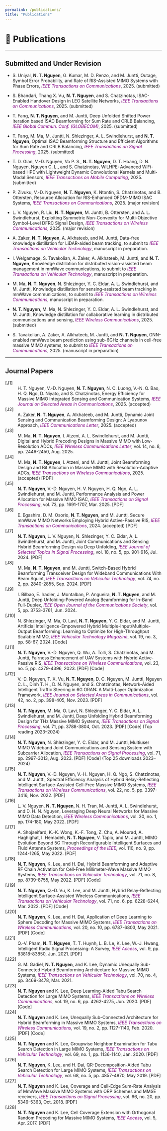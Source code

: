 ```yaml
---
permalink: /publications/
title: "Publications"
---
```


# 📄 Publications

---

## Submitted and Under Revision

- S. Uniyal, **N. T. Nguyen**, G. Kumar, M. D. Renzo, and M. Juntti, Outage, Symbol Error Probability, and Rate of RIS-Assisted MIMO Systems with Phase Errors, <span style="color:purple;"><em>IEEE Transactions on Communications</em></span>, 2025. (submitted)

- S. Bhandari, Thang X. Vu, **N. T. Nguyen**, and S. Chatzinotas, ISAC-Enabled Handover Design in LEO Satellite Networks, <span style="color:purple;"><em>IEEE Transactions on Communications</em></span>, 2025. (submitted)

- T. Fang, **N. T. Nguyen**, and M. Juntti, Deep Unfolded Shifted Power Iteration based ISAC Beamforming for Sum Rate and CRLB Balancing, <span style="color:purple;"><em>IEEE Global Commun. Conf. (GLOBECOM)</em></span>, 2025. (submitted)

- T. Fang, M. Ma, M. Juntti, N. Shlezinger, A. L. Swindlehurst, and **N. T. Nguyen**, Optimal ISAC Beamforming Structure and Efficient Algorithms for Sum Rate and CRLB Balancing, <span style="color:purple;"><em>IEEE Transactions on Signal Processing</em></span>, 2025. (submitted)

- T. D. Gian, V.-D. Nguyen, Vo P. S., **N. T. Nguyen**, D. T. Hoang, D. N. Nguyen, Nguyen C. L., and S. Chatzinotas, WiLHPE: Advanced WiFi-based HPE with Lightweight Dynamic Convolutional Kernels and Multi-Modal Sensors, <span style="color:purple;"><em>IEEE Transactions on Mobile Computing</em></span>, 2025. (submitted)

- P. Zivuku, V.-D. Nguyen, **N. T. Nguyen**, K. Ntontin, S. Chatzinotas, and B. Ottersten, Resource Allocation for RIS-Enhanced OFDM-MIMO ISAC Systems, <span style="color:purple;"><em>IEEE Transactions on Communications</em></span>, 2025. (major revision)

- L. V. Nguyen, R. Liu, **N. T. Nguyen**, M. Juntti, B. Ottersten, and A. L. Swindlehurst, Exploiting Symmetric Non-Convexity for Multi-Objective Symbol-Level DFRC Signal Design, <span style="color:purple;"><em>IEEE Transactions on Wireless Communications</em></span>, 2025. (major revision)

- A. Zaker, **N. T. Nguyen**, A. Alkhateeb, and M. Juntti, Data-free knowledge distillation for LiDAR-aided beam tracking, to submit to <span style="color:purple;"><em>IEEE Transactions on Vehicular Technology</em></span>, manuscript in preparation.

- I. Welgamage, S. Tavakolian, A. Zaker, A. Alkhateeb, M. Juntti, and **N. T. Nguyen**, Knowledge distillation for distributed vision-assisted beam management in mmWave communications, to submit to <span style="color:purple;"><em>IEEE Transactions on Vehicular Technology</em></span>, manuscript in preparation.

- M. Ma, **N. T. Nguyen**, N. Shlezinger, Y. C. Eldar, A. L. Swindlehurst, and M. Juntti, Knowledge distillation for sensing-assisted beam tracking in mmWave communications, to submit to <span style="color:purple;"><em>IEEE Transactions on Wireless Communications</em></span>, manuscript in preparation.

- **N. T. Nguyen**, M. Ma, N. Shlezinger, Y. C. Eldar, A. L. Swindlehurst, and M. Juntti, Knowledge distillation for collaborative learning in distributed communications and sensing, <span style="color:purple;"><em>IEEE Wireless Communications</em></span>, 2025. (submitted)

- S. Tavakolian, A. Zaker, A. Alkhateeb, M. Juntti, and **N. T. Nguyen**, GNN-enabled mmWave beam prediction using sub-6GHz channels in cell-free massive MIMO systems, to submit to <span style="color:purple;"><em>IEEE Transactions on Communications</em></span>, 2025. (manuscript in preparation)

---

## Journal Papers

<dl>

<dt>[J1]</dt>
<dd>H. T. Nguyen, V.-D. Nguyen, <strong>N. T. Nguyen</strong>, N. C. Luong, V.-N. Q. Bao, H. Q. Ngo, D. Niyato, and S. Chatzinotas,  
Energy Efficiency for Massive MIMO Integrated Sensing and Communication Systems,  
<span style="color:purple;"><em>IEEE Journal on Selected Areas in Communications</em></span>, 2025. (accepted)</dd>

<dt>[J2]</dt>
<dd>A. Zaker, <strong>N. T. Nguyen</strong>, A. Alkhateeb, and M. Juntti,  
Dynamic Joint Sensing and Communication Beamforming Design: A Lyapunov Approach,  
<span style="color:purple;"><em>IEEE Communications Letter</em></span>, 2025. (accepted)</dd>

<dt>[J3]</dt>
<dd>M. Ma, <strong>N. T. Nguyen</strong>, I. Atzeni, A. L. Swindlehurst, and M. Juntti,  
Digital and Hybrid Precoding Designs in Massive MIMO with Low-Resolution ADCs,  
<span style="color:purple;"><em>IEEE Wireless Communications Letter</em></span>, vol. 14, no. 8, pp. 2446-2450, Aug. 2025.</dd>

<dt>[J4]</dt>
<dd>M. Ma, <strong>N. T. Nguyen</strong>, I. Atzeni, and M. Juntti,  
Joint Beamforming Design and Bit Allocation in Massive MIMO with Resolution-Adaptive ADCs,  
<span style="color:purple;"><em>IEEE Transactions on Wireless Communications</em></span>, 2025. (accepted) [PDF]</dd>

<dt>[J5]</dt>
<dd><strong>N. T. Nguyen</strong>, V.-D. Nguyen, H. V. Nguyen, H. Q. Ngo, A. L. Swindlehurst, and M. Juntti,  
Performance Analysis and Power Allocation for Massive MIMO ISAC,  
<span style="color:purple;"><em>IEEE Transactions on Signal Processing</em></span>, vol. 73, pp. 1691-1707, Mar. 2025. [PDF]</dd>

<dt>[J6]</dt>
<dd>E. Egashira, D. M. Osorio, <strong>N. T. Nguyen</strong>, and M. Juntti,  
Secure mmWave MIMO Networks Employing Hybrid Active-Passive RIS,  
<span style="color:purple;"><em>IEEE Transactions on Communications</em></span>, 2024. (accepted) [PDF]</dd>

<dt>[J7]</dt>
<dd><strong>N. T. Nguyen</strong>, L. V. Nguyen, N. Shlezinger, Y. C. Eldar, A. L. Swindlehurst, and M. Juntti,  
Joint Communications and Sensing Hybrid Beamforming Design via Deep Unfolding,  
<span style="color:purple;"><em>IEEE Journal of Selected Topics in Signal Processing</em></span>, vol. 18, no. 5, pp. 901-916, Jul. 2024. [PDF]</dd>

<dt>[J8]</dt>
<dd>M. Ma, <strong>N. T. Nguyen</strong>, and M. Juntti,  
Switch-Based Hybrid Beamforming Transceiver Design for Wideband Communications With Beam Squint,  
<span style="color:purple;"><em>IEEE Transactions on Vehicular Technology</em></span>, vol. 74, no. 2, pp. 2840-2855, Sep. 2024. [PDF]</dd>

<dt>[J9]</dt>
<dd>I. Bilbao, E. Iradier, J. Montalban, P. Angueira, <strong>N. T. Nguyen</strong>, and M. Juntti,  
Deep Unfolding-Powered Analog Beamforming for In-Band Full-Duplex,  
<span style="color:purple;"><em>IEEE Open Journal of the Communications Society</em></span>, vol. 5, pp. 3753-3761, Jun. 2024.</dd>

<dt>[J10]</dt>
<dd>N. Shlezinger, M. Ma, O. Lavi, <strong>N. T. Nguyen</strong>, Y. C. Eldar, and M. Juntti,  
Artificial Intelligence-Empowered Hybrid Multiple-Input/Multiple-Output Beamforming: Learning to Optimize for High-Throughput Scalable MIMO,  
<span style="color:purple;"><em>IEEE Vehicular Technology Magazine</em></span>, vol. 19, no. 3, pp. 58-67, 2024. [Code]</dd>

<dt>[J11]</dt>
<dd><strong>N. T. Nguyen</strong>, V.-D. Nguyen, Q. Wu, A. Tolli, S. Chatzinotas, and M. Juntti,  
Fairness Enhancement of UAV Systems with Hybrid Active-Passive RIS,  
<span style="color:purple;"><em>IEEE Transactions on Wireless Communications</em></span>, vol. 23, no. 5, pp. 4379-4396, 2023. [PDF] [Code]</dd>

<dt>[J12]</dt>
<dd>V.-D. Nguyen, T. X. Vu, <strong>N. T. Nguyen</strong>, D. C. Nguyen, M. Juntti, Nguyen C. L., Dinh T. H., D. N. Nguyen, and S. Chatzinotas,  
Network-Aided Intelligent Traffic Steering in 6G ORAN: A Multi-Layer Optimization Framework,  
<span style="color:purple;"><em>IEEE Journal on Selected Areas in Communications</em></span>, vol. 42, no. 2, pp. 398-405, Nov. 2023. [PDF]</dd>

<dt>[J13]</dt>
<dd><strong>N. T. Nguyen</strong>, M. Ma, O. Lavi, N. Shlezinger, Y. C. Eldar, A. L. Swindlehurst, and M. Juntti,  
Deep Unfolding Hybrid Beamforming Design for THz Massive MIMO Systems,  
<span style="color:purple;"><em>IEEE Transactions on Signal Processing</em></span>, vol. 71, pp. 3788-3804, Oct. 2023. [PDF] [Code] (Top reading 2023–2024)</dd>

<dt>[J14]</dt>
<dd><strong>N. T. Nguyen</strong>, N. Shlezinger, Y. C. Eldar, and M. Juntti,  
Multiuser MIMO Wideband Joint Communications and Sensing System with Subcarrier Allocation,  
<span style="color:purple;"><em>IEEE Transactions on Signal Processing</em></span>, vol. 71, pp. 2997-3013, Aug. 2023. [PDF] [Code] (Top 25 downloads 2023–2024)</dd>

<dt>[J15]</dt>
<dd><strong>N. T. Nguyen</strong>, V.-D. Nguyen, V.-H. Nguyen, H. Q. Ngo, S. Chatzinotas, and M. Juntti,  
Spectral Efficiency Analysis of Hybrid Relay-Reflecting Intelligent Surface-Assisted Cell-Free Massive MIMO Systems,  
<span style="color:purple;"><em>IEEE Transactions on Wireless Communications</em></span>, vol. 22, no. 5, pp. 3397-3416, Nov. 2022. [PDF]</dd>

<dt>[J16]</dt>
<dd>L. V. Nguyen, <strong>N. T. Nguyen</strong>, N. H. Tran, M. Juntti, A. L. Swindlehurst, and D. H. N. Nguyen,  
Leveraging Deep Neural Networks for Massive MIMO Data Detection,  
<span style="color:purple;"><em>IEEE Wireless Communications</em></span>, vol. 30, no. 1, pp. 174-180, May 2022. [PDF]</dd>

<dt>[J17]</dt>
<dd>A. Shojaeifard, K.-K. Wong, K.-F. Tong, Z. Chu, A. Mourad, A. Haghighat, I. Hemadeh, <strong>N. T. Nguyen</strong>, V. Tapio, and M. Juntti,  
MIMO Evolution Beyond 5G Through Reconfigurable Intelligent Surfaces and Fluid Antenna Systems,  
<span style="color:purple;"><em>Proceedings of the IEEE</em></span>, vol. 110, no. 9, pp. 1244-1265, May 2022. [PDF]</dd>

<dt>[J18]</dt>
<dd><strong>N. T. Nguyen</strong>, K. Lee, and H. Dai,  
Hybrid Beamforming and Adaptive RF Chain Activation for Cell-Free Millimeter-Wave Massive MIMO Systems,  
<span style="color:purple;"><em>IEEE Transactions on Vehicular Technology</em></span>, vol. 71, no. 8, pp. 8739-8755, May 2022. [PDF] [Code]</dd>

<dt>[J19]</dt>
<dd><strong>N. T. Nguyen</strong>, Q.-D. Vu, K. Lee, and M. Juntti,  
Hybrid Relay-Reflecting Intelligent Surface-Assisted Wireless Communications,  
<span style="color:purple;"><em>IEEE Transactions on Vehicular Technology</em></span>, vol. 71, no. 6, pp. 6228-6244, Mar. 2022. [PDF] [Code]</dd>

<dt>[J20]</dt>
<dd><strong>N. T. Nguyen</strong>, K. Lee, and H. Dai,  
Application of Deep Learning to Sphere Decoding for Massive MIMO Systems,  
<span style="color:purple;"><em>IEEE Transactions on Wireless Communications</em></span>, vol. 20, no. 10, pp. 6787-6803, May 2021. [PDF] [Code]</dd>

<dt>[J21]</dt>
<dd>Q.-V. Pham, <strong>N. T. Nguyen</strong>, T. T. Huynh, L. B. Le, K. Lee, W.-J. Hwang,  
Intelligent Radio Signal Processing: A Survey,  
<span style="color:purple;"><em>IEEE Access</em></span>, vol. 9, pp. 83818-83850, Jun. 2021. [PDF]</dd>

<dt>[J22]</dt>
<dd>G. M. Gadiel, <strong>N. T. Nguyen</strong>, and K. Lee,  
Dynamic Unequally Sub-Connected Hybrid Beamforming Architecture for Massive MIMO Systems,  
<span style="color:purple;"><em>IEEE Transactions on Vehicular Technology</em></span>, vol. 70, no. 4, pp. 3469-3478, Mar. 2021.</dd>

<dt>[J23]</dt>
<dd><strong>N. T. Nguyen</strong> and K. Lee,  
Deep Learning-Aided Tabu Search Detection for Large MIMO Systems,  
<span style="color:purple;"><em>IEEE Transactions on Wireless Communications</em></span>, vol. 19, no. 6, pp. 4262-4275, Jun. 2020. [PDF] [Code]</dd>

<dt>[J24]</dt>
<dd><strong>N. T. Nguyen</strong> and K. Lee,  
Unequally Sub-Connected Architecture for Hybrid Beamforming in Massive MIMO Systems,  
<span style="color:purple;"><em>IEEE Transactions on Wireless Communications</em></span>, vol. 19, no. 2, pp. 1127-1140, Feb. 2020. [PDF] [Code]</dd>

<dt>[J25]</dt>
<dd><strong>N. T. Nguyen</strong> and K. Lee,  
Groupwise Neighbor Examination for Tabu Search Detection in Large MIMO Systems,  
<span style="color:purple;"><em>IEEE Transactions on Vehicular Technology</em></span>, vol. 69, no. 1, pp. 1136-1140, Jan. 2020. [PDF]</dd>

<dt>[J26]</dt>
<dd><strong>N. T. Nguyen</strong>, K. Lee, and H. Dai,  
QR-Decomposition-Aided Tabu Search Detection for Large MIMO Systems,  
<span style="color:purple;"><em>IEEE Transactions on Vehicular Technology</em></span>, vol. 68, no. 5, pp. 4857-4870, May 2019. [PDF]</dd>

<dt>[J27]</dt>
<dd><strong>N. T. Nguyen</strong> and K. Lee,  
Coverage and Cell-Edge Sum-Rate Analysis of MmWave Massive MIMO Systems with ORP Schemes and MMSE receivers,  
<span style="color:purple;"><em>IEEE Transactions on Signal Processing</em></span>, vol. 66, no. 20, pp. 5349-5363, Oct. 2018. [PDF]</dd>

<dt>[J28]</dt>
<dd><strong>N. T. Nguyen</strong> and K. Lee,  
Cell Coverage Extension with Orthogonal Random Precoding for Massive MIMO Systems,  
<span style="color:purple;"><em>IEEE Access</em></span>, vol. 5, Apr. 2017. [PDF]</dd>

</dl>
